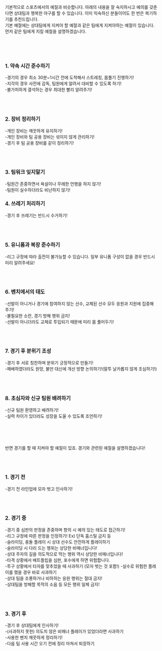 기본적으로 스포츠에서의 예절과 비슷합니다. 아래의 내용을 잘 숙지하시고 예의를 갖춘다면 상대팀과 행복한 야구를 할 수 있습니다. 이미 익숙하신 분들이어도 한 번은 복기하기를 추천드립니다.<br>
기본 예절에는 상대팀에게 지켜야 할 예절과 같은 팀에게 지켜야하는 예절이 있습니다. 먼저 같은 팀에게 지킬 예절을 설명하겠습니다.<br>
<br>
<br>
<br>
<br>
<h3 style="font-size: 1.2em;">1. 약속 시간 준수하기</h3>
-경기의 경우 최소 30분~1시간 전에 도착해서 스트레칭, 몸풀기 진행하기!<br>
-지각의 경우 사전에 감독, 팀원에게 알려서 대비할 수 있도록 하기!<br>
-불가피하게 결석하는 경우 최대한 빨리 알려주기!<br>
<br>
<br>
<br>
<h3 style="font-size: 1.2em;">2. 장비 정리하기</h3>
-개인 장비는 깨끗하게 유지하기!<br>
-개인 장비와 팀 공용 장비는 섞이지 않게 관리하기!<br>
-경기 후 팀 공용 장비를 같이 정리하기!<br>
<br>
<br>
<br>
<h3 style="font-size: 1.2em;">3. 팀워크 잊지말기</h3>
-팀원간 존중하면서 욕설이나 무례한 언행을 하지 않기!<br>
-팀원이 실수하더라도 비난하지 않기!<br>
<h3 style="font-size: 1.2em;">4. 쓰레기 처리하기</h3>
-경기 후 쓰레기는 반드시 수거하기!<br>
<br>
<br>
<br>
<h3 style="font-size: 1.2em;">5. 유니폼과 복장 준수하기</h3>
-리그 규정에 따라 출전이 불가능할 수 있습니다. 일부 유니폼 구성이 없을 경우 반드시 미리 알려주세요!<br>
<br>
<br>
<br>
<h3 style="font-size: 1.2em;">6. 벤치에서의 태도</h3>
-선발이 아니거나 경기에 참여하지 않는 선수, 교체된 선수 모두 응원과 지원에 집중해주기!<br>
-불필요한 소란, 경기 방해 행위 금지!<br>
-선발이 아니더라도 교체로 투입되기 때문에 미리 몸 풀어두기!<br>
<br>
<br>
<br>
<h3 style="font-size: 1.2em;">7. 경기 후 분위기 조성</h3>
-경기 후 서로 칭찬하며 분위기 긍정적으로 만들기!<br>
-패배하였더라도 원망, 불만 대신에 개선 방향 논의하기!(말투 날카롭지 않게 조심하기!)<br>
<br>
<br>
<br>
<h3 style="font-size: 1.2em;">8. 초심자와 신규 팀원 배려하기</h3>
-신규 팀원 환영하고 배려하기!<br>
-실력 차이가 있더라도 성장을 도울 수 있도록 조언하기!<br>
<br>
<br>
<br>
<br>
<br>
반면 경기를 할 때 지켜야 할 예절이 있죠. 경기와 관련된 예절을 설명하겠습니다!<br>
<br>
<br>
<br>
<h3 style="font-size: 1.2em;">1. 경기 전</h3>
-경기 전 라인업에 모자 벗고 인사하기!<br>
<br>
<br>
<br>
<h3 style="font-size: 1.2em;">2. 경기 중</h3>
-경기 중 심판의 판정을 존중하며 항의 시 예의 있는 태도로 접근하기!<br>
-리그 규정에 따른 판정을 인정하기! Ex) 단독 홈스틸 금지 등<br>
-슬라이딩, 충돌 플레이 시 상대 선수도 안전하게 플레이하기<br>
-슬라이딩 시 다리 드는 행위는 상당한 비매너입니다!<br>
-상대 주자의 길을 의도적으로 막는 행위 역시 상당한 비매너입니다!<br>
-타격 상황에서 배트플립을 심판, 포수에게 하면 위험합니다.<br>
-투구 상황에서 타자를 맞추었을 때 사과하기 (모자 벗는 것 포함!)
-실수로 위험한 플레이를 했을 경우 바로 사과하기<br>
-상대 팀을 조롱하거나 비하하는 응원 행위는 절대 금지!<br>
-상대팀을 방해할 목적의 소음 등 모든 행위 일체 금지!<br>
<br>
<br>
<br>
<h3 style="font-size: 1.2em;">3. 경기 후</h3>
-경기 후 상대팀에게 인사하기!<br>
-(사과하지 못한) 의도치 않은 비매너 플레이가 있었더라면 사과하기<br>
-사용한 벤치 깨끗하게 정리하기!<br>
-다음 팀 사용 시간 오기 전에 정리 마쳐서 퇴장하기<br>